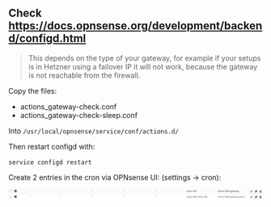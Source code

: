 ## Check https://docs.opnsense.org/development/backend/configd.html

> This depends on the type of your gateway, for example if your setups is in
Hetzner using a failover IP it will not work, because the gateway is not
reachable from the firewall.


Copy the files:
- actions_gateway-check.conf
- actions_gateway-check-sleep.conf

Into `/usr/local/opnsense/service/conf/actions.d/`

Then restart configd with:

```
service configd restart
```

Create 2 entries in the cron via OPNsense UI: (settings -> cron):

![cron](cron.png)
